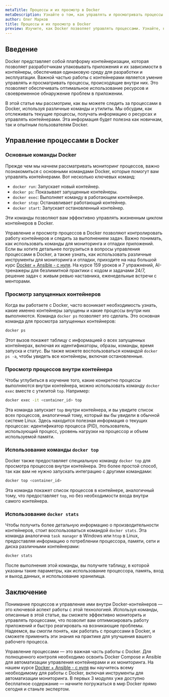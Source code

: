 ```yaml
---
metaTitle: Процессы и их просмотр в Docker
metaDescription: Узнайте о том, как управлять и просматривать процессы в Docker. Освойте команды, которые помогут вам управлять контейнерами и следить за выполнением процессов.
author: Олег Марков
title: Процессы и их просмотр в Docker
preview: Изучите, как Docker позволяет управлять процессами. Узнайте, какие команды использовать для контроля за контейнерами и выполнения процессов. Примеры и пояснения помогут вам уверенно работать с Docker.
---
```


## Введение

Docker представляет собой платформу контейнеризации, которая позволяет разработчикам упаковывать приложения и их зависимости в контейнеры, обеспечивая одинаковую среду для разработки и эксплуатации. Важной частью работы с контейнерами является умение управлять и просматривать процессы, происходящие внутри них. Это позволяет обеспечивать оптимальное использование ресурсов и своевременное обнаружение проблем в приложении.

В этой статье мы рассмотрим, как вы можете следить за процессами в Docker, используя различные команды и утилиты. Мы обсудим, как отслеживать текущие процессы, получать информацию о ресурсах и управлять контейнерами. Эта информация будет полезна как новичкам, так и опытным пользователям Docker.

## Управление процессами в Docker

### Основные команды Docker

Прежде чем мы начнем рассматривать мониторинг процессов, важно познакомиться с основными командами Docker, которые помогут вам управлять контейнерами. Вот несколько ключевых команд:

- `docker run`: Запускает новый контейнер.
- `docker ps`: Показывает запущенные контейнеры.
- `docker exec`: Выполняет команду в работающем контейнере.
- `docker stop`: Останавливает работающий контейнер.
- `docker start`: Запускает остановленный контейнер.

Эти команды позволяют вам эффективно управлять жизненным циклом контейнеров в Docker.

Управление и просмотр процессов в Docker позволяют контролировать работу контейнеров и следить за выполнением задач. Важно понимать, как использовать команды для мониторинга и отладки приложений. Если вы хотите детальнее погрузиться в вопросы управления процессами в Docker, а также узнать, как использовать различные инструменты для мониторинга и отладки, приходите на наш большой курс [Docker + Ansible - с нуля](https://purpleschool.ru/course/docker?utm_source=knowledgebase&utm_medium=text&utm_campaign=Processy_i_ih_prosmotr_v_Docker). На курсе 159 уроков и 7 упражнений, AI-тренажеры для безлимитной практики с кодом и задачами 24/7, решение задач с живым ревью наставника, еженедельные встречи с менторами.

### Просмотр запущенных контейнеров

Когда вы работаете с Docker, часто возникает необходимость узнать, какие именно контейнеры запущены и какие процессы внутри них выполняются. Команда `docker ps` позволяет это сделать. Это основная команда для просмотра запущенных контейнеров:

```bash
docker ps
```

Этот вызов покажет таблицу с информацией о всех запущенных контейнерах, включая их идентификаторы, образы, команды, время запуска и статус. Вы также можете воспользоваться командой `docker ps -a`, чтобы увидеть все контейнеры, включая остановленные.

### Просмотр процессов внутри контейнера

Чтобы углубиться в изучение того, какие конкретно процессы выполняются внутри контейнера, можно использовать команду `docker exec` вместе с утилитой `top`. Например:

```bash
docker exec -it <container_id> top
```

Эта команда запускает `top` внутри контейнера, и вы увидите список всех процессов, аналогичный тому, который вы бы увидели в обычной системе Linux. Здесь находится полезная информация о текущих процессах: идентификатор процесса (PID), пользователь, использующий процесс, уровень нагрузки на процессор и объем используемой памяти.

### Использование команды `docker top`

Docker также предоставляет специальную команду `docker top` для просмотра процессов внутри контейнера. Это более простой способ, так как вам не нужно запускать интеграцию с другими командами:

```bash
docker top <container_id>
```

Эта команда покажет список процессов в контейнере, аналогичный тому, что предоставляет `top`, но без необходимости входа внутри самого контейнера.

### Использование `docker stats`

Чтобы получить более детальную информацию о производительности контейнеров, стоит воспользоваться командой `docker stats`. Эта команда аналогична `task manager` в Windows или `htop` в Linux, предоставляя информацию о потреблении процессора, памяти, сети и диска различными контейнерами:

```bash
docker stats
```

После выполнения этой команды, вы получите таблицу, в которой указаны такие параметры, как использование процессора, память, вход и выход данных, и использование хранилища.

## Заключение

Понимание процессов и управление ими внутри Docker-контейнеров — это ключевой аспект работы с этой технологией. Используя команды, описанные в этой статье, вы сможете эффективно мониторить и управлять процессами, что позволит вам оптимизировать работу приложений и быстро реагировать на возникающие проблемы. Надеемся, вы смогли понять, как работать с процессами в Docker, и сможете применить эти знания на практике для улучшения вашего рабочего процесса.

Управление процессами — это важная часть работы с Docker. Для полноценного контроля необходимо освоить Docker Compose и Ansible для автоматизации управления контейнерами и их мониторинга. На нашем курсе [Docker + Ansible - с нуля](https://purpleschool.ru/course/docker?utm_source=knowledgebase&utm_medium=text&utm_campaign=Processy_i_ih_prosmotr_v_Docker) вы научитесь всему необходимому для работы с Docker, включая инструменты для автоматизации мониторинга. В первых 3 модулях уже доступно бесплатное содержание — начните погружаться в мир Docker прямо сегодня и станьте экспертом.
